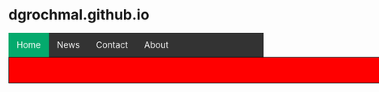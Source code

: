 # dgrochmal.github.io

<style>
    .topnav {
      background-color: #333;
      overflow: hidden;
    }
    /* Style the links inside the navigation bar */
    .topnav a {
      float: left;
      color: #f2f2f2;
      text-align: center;
      padding: 14px 16px;
      text-decoration: none;
      font-size: 17px;
    }
    /* Change the color of links on hover */
    .topnav a:hover {
      background-color: #ddd;
      color: black;
    }
    
    /* Add a color to the active/current link */
    .topnav a.active {
      background-color: #04AA6D;
      color: white;
    }
  </style>
  <body>
	<script src="index.js"></script>
    <div class="topnav">
        <a class="active" href="#home">Home</a>
        <a href="#news">News</a>
        <a href="#contact">Contact</a>
        <a href="#about">About</a>
      </div>
    <div style="background-color: red; height: 50px; width: 100%; position: absolute; border: 1px solid black"></div>
  </body>
